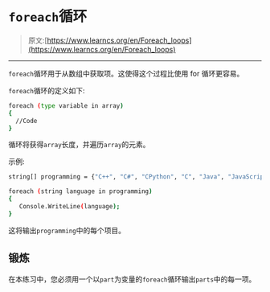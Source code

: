 # `foreach`循环

> 原文:[https://www.learncs.org/en/Foreach_loops](https://www.learncs.org/en/Foreach_loops)

* * *

`foreach`循环用于从数组中获取项。这使得这个过程比使用 for 循环更容易。

`foreach`循环的定义如下:

```sh
foreach (type variable in array)
{
  //Code
} 
```

循环将获得`array`长度，并遍历`array`的元素。

示例:

```sh
string[] programming = {"C++", "C#", "CPython", "C", "Java", "JavaScript"}; //An array

foreach (string language in programming)
{
   Console.WriteLine(language);
} 
```

这将输出`programming`中的每个项目。

## 锻炼

在本练习中，您必须用一个以`part`为变量的`foreach`循环输出`parts`中的每一项。